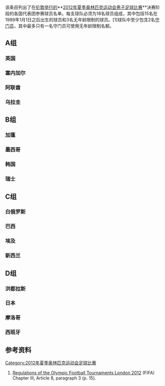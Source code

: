 该条目列出了在[伦敦举行的](../Page/伦敦.md "wikilink")**[2012年夏季奥林匹克运动会男子足球比赛](https://zh.wikipedia.org/wiki/2012年夏季奥林匹克运动会男子足球比赛 "wikilink")**决赛阶段的各国代表团参赛球员名单。每支球队必须为18名球员组成，其中包括15名在1989年1月1日之后出生的球员和3名无年龄限制的球员。\[1\]球队中至少包含2名[守门员](https://zh.wikipedia.org/wiki/守门员 "wikilink")，其中最多只有一名守门员可使用无年龄限制名额。

## A组

### 英国

### 塞内加尔

### 阿联酋

### 乌拉圭

## B组

### 加蓬

### 墨西哥

### 韩国

### 瑞士

## C组

### 白俄罗斯

### 巴西

### 埃及

### 新西兰

## D组

### 洪都拉斯

### 日本

### 摩洛哥

### 西班牙

## 参考资料

[Category:2012年夏季奥林匹克运动会足球比赛](https://zh.wikipedia.org/wiki/Category:2012年夏季奥林匹克运动会足球比赛 "wikilink")

1.  [Regulations of the Olympic Football Tournaments
    London 2012](http://www.fifa.com/mm/document/tournament/competition/01/33/73/30/regulationsoft2012%5fupdate10.15.10%5fe.pdf)
    (FIFA) Chapter III, Article 8, paragraph 3 (p. 15).